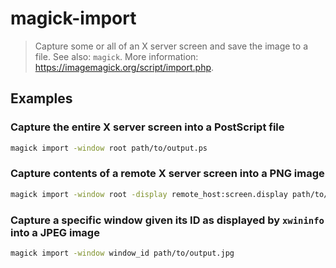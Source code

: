 # magick-import

> Capture some or all of an X server screen and save the image to a file. See also: `magick`. More information: <https://imagemagick.org/script/import.php>.

## Examples

### Capture the entire X server screen into a PostScript file

```bash
magick import -window root path/to/output.ps
```

### Capture contents of a remote X server screen into a PNG image

```bash
magick import -window root -display remote_host:screen.display path/to/output.png
```

### Capture a specific window given its ID as displayed by `xwininfo` into a JPEG image

```bash
magick import -window window_id path/to/output.jpg
```

